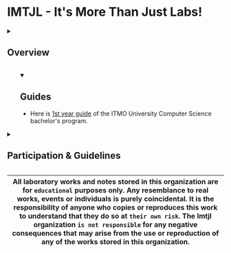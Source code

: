 # IMTJL - It's More Than Just Labs!

<a id="overview"></a>
<details>  
    <summary><h2><b> Overview </b></h2></summary>

## Welcome to the `Imtjl` organization on GitHub  

- Our mission is to provide a collaborative platform for university students interested in `Software Engineering` and `Computer Science`.

### Repositories

- Our organization contains repositories for **guides**, **laboratory works**, **lecture notes**, **scripts**, and **bots** designed to automate arduous meaningless tasks.

### Team

- Our organization includes members with diverse backgrounds and expertise, working with various programming languages, such as `Kotlin`, `Typescript`, `Ruby`, `JavaScript`, `Java`, `Golang`, `C`, `C++`, `C#`, `Rust`, `Python`, `assembly`, `php` and others.
- We believe that this variety of skills and interests will help us to create valuable and innovative projects that can benefit the community.

</details>

<a id="guides"></a>
<details open style="margin-left: 30px;">  
    <summary><h2><b> Guides </b></h2></summary>

- Here is [1st year guide](https://github.com/Imtjl/1st-year-guide) of the ITMO University Computer Science bachelor's program.

</details>

<a id="participation"></a>
<details>  
    <summary><h2><b> Participation & Guidelines </b></h2></summary>

### Contributing

- If you want to contribute, follow this guide: [Contributing in Imtjl](https://github.com/Imtjl/.github/blob/main/CONTRIBUTING.md)

### Communication

- Whether you'd like our team to provide `any study materials`, have a new project idea, or are interested in collaboration, please *start a discussion* and *share your thoughts* with us at [Github Discussions](https://github.com/orgs/Imtjl/discussions).

### Joining Our Team

- If you're interested in joining our team, please contact us via [email](morethanjustlabs@gmail.com) :mailbox:

</details>

|All laboratory works and notes stored in this organization are for `educational` purposes only. Any resemblance to real works, events or individuals is purely coincidental. It is the responsibility of anyone who copies or reproduces this work to understand that they do so at `their own risk`. The Imtjl organization `is not responsible` for any negative consequences that may arise from the use or reproduction of any of the works stored in this organization.|
|-|
